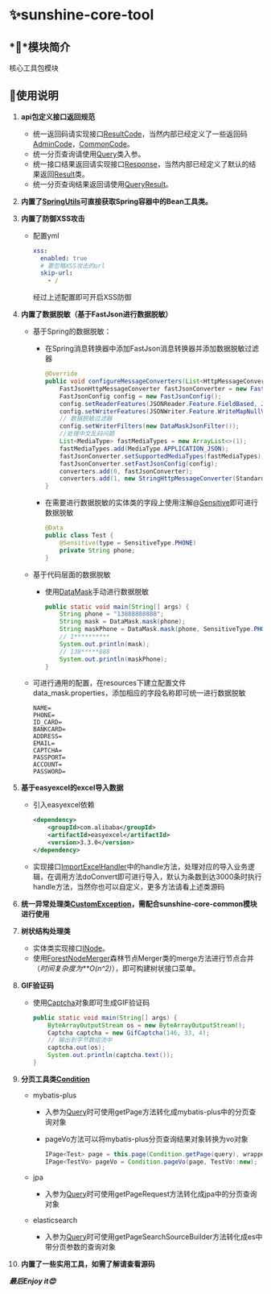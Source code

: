 # ✨sunshine-core-tool

## *💎*模块简介

核心工具包模块

## 💫使用说明

1. **api包定义接口返回规范**
   - 统一返回码请实现接口[ResultCode](src%2Fmain%2Fjava%2Forg%2Fsunshine%2Fcore%2Ftool%2Fapi%2Fcode%2FResultCode.java)，当然内部已经定义了一些返回码[AdminCode](src%2Fmain%2Fjava%2Forg%2Fsunshine%2Fcore%2Ftool%2Fapi%2Fcode%2FAdminCode.java)，[CommonCode](src%2Fmain%2Fjava%2Forg%2Fsunshine%2Fcore%2Ftool%2Fapi%2Fcode%2FCommonCode.java)。
   - 统一分页查询请使用[Query](src%2Fmain%2Fjava%2Forg%2Fsunshine%2Fcore%2Ftool%2Fapi%2Frequest%2FQuery.java)类入参。
   - 统一接口结果返回请实现接口[Response](src%2Fmain%2Fjava%2Forg%2Fsunshine%2Fcore%2Ftool%2Fapi%2Fresponse%2FResponse.java)，当然内部已经定义了默认的结果返回[Result](src%2Fmain%2Fjava%2Forg%2Fsunshine%2Fcore%2Ftool%2Fapi%2Fresponse%2FResult.java)类。
   - 统一分页查询结果返回请使用[QueryResult](src%2Fmain%2Fjava%2Forg%2Fsunshine%2Fcore%2Ftool%2Fapi%2Fresponse%2FQueryResult.java)。

2. **内置了[SpringUtils](src%2Fmain%2Fjava%2Forg%2Fsunshine%2Fcore%2Ftool%2Futil%2FSpringUtils.java)可直接获取Spring容器中的Bean工具类。**

3. **内置了防御XSS攻击**

   - 配置yml

     ```yaml
     xss: 
       enabled: true
       # 要忽略XSS攻击的url
       skip-url: 
         - /
     ```

     经过上述配置即可开启XSS防御

4. **内置了数据脱敏（基于FastJson进行数据脱敏）**

   - 基于Spring的数据脱敏：

     - 在Spring消息转换器中添加FastJson消息转换器并添加数据脱敏过滤器

       ```java
       @Override
       public void configureMessageConverters(List<HttpMessageConverter<?>> converters) {
           FastJsonHttpMessageConverter fastJsonConverter = new FastJsonHttpMessageConverter();
           FastJsonConfig config = new FastJsonConfig();
           config.setReaderFeatures(JSONReader.Feature.FieldBased, JSONReader.Feature.SupportArrayToBean);
           config.setWriterFeatures(JSONWriter.Feature.WriteMapNullValue);
           // 数据脱敏过滤器
           config.setWriterFilters(new DataMaskJsonFilter());
           //处理中文乱码问题
           List<MediaType> fastMediaTypes = new ArrayList<>(1);
           fastMediaTypes.add(MediaType.APPLICATION_JSON);
           fastJsonConverter.setSupportedMediaTypes(fastMediaTypes);
           fastJsonConverter.setFastJsonConfig(config);
           converters.add(0, fastJsonConverter);
           converters.add(1, new StringHttpMessageConverter(StandardCharsets.UTF_8));
       }
       ```

     - 在需要进行数据脱敏的实体类的字段上使用注解@[Sensitive](src%2Fmain%2Fjava%2Forg%2Fsunshine%2Fcore%2Ftool%2Fdatamask%2FSensitive.java)即可进行数据脱敏

       ```java
       @Data
       public class Test {
           @Sensitive(type = SensitiveType.PHONE)
           private String phone;
       }
       ```

   - 基于代码层面的数据脱敏

     - 使用[DataMask](src%2Fmain%2Fjava%2Forg%2Fsunshine%2Fcore%2Ftool%2Fdatamask%2FDataMask.java)手动进行数据脱敏

       ```java
       public static void main(String[] args) {
           String phone = "13888888888";
           String mask = DataMask.mask(phone);
           String maskPhone = DataMask.mask(phone, SensitiveType.PHONE);
           // 1**********
           System.out.println(mask);
           // 138*****888
           System.out.println(maskPhone);
       }
       ```

   - 可进行通用的配置，在resources下建立配置文件data_mask.properties，添加相应的字段名称即可统一进行数据脱敏

     ```properties
     NAME=
     PHONE=
     ID_CARD=
     BANKCARD=
     ADDRESS=
     EMAIL=
     CAPTCHA=
     PASSPORT=
     ACCOUNT=
     PASSWORD=
     ```

5. **基于easyexcel的excel导入数据**

   - 引入easyexcel依赖

     ```xml
     <dependency>
         <groupId>com.alibaba</groupId>
         <artifactId>easyexcel</artifactId>
         <version>3.3.0</version>
     </dependency>
     ```

     

   - 实现接口[ImportExcelHandler](src%2Fmain%2Fjava%2Forg%2Fsunshine%2Fcore%2Ftool%2Fexcel%2FImportExcelHandler.java)中的handle方法，处理对应的导入业务逻辑，在调用方法doConvert即可进行导入，默认为条数到达3000条时执行handle方法，当然你也可以自定义，更多方法请看上述类源码

6. **统一异常处理类[CustomException](src%2Fmain%2Fjava%2Forg%2Fsunshine%2Fcore%2Ftool%2Fexception%2FCustomException.java)，需配合sunshine-core-common模块进行使用**

7. **树状结构处理类**

   - 实体类实现接口[INode](src%2Fmain%2Fjava%2Forg%2Fsunshine%2Fcore%2Ftool%2Fnode%2FINode.java)。
   - 使用[ForestNodeMerger](src%2Fmain%2Fjava%2Forg%2Fsunshine%2Fcore%2Ftool%2Fnode%2FForestNodeMerger.java)森林节点Merger类的merge方法进行节点合并（*时间复杂度为**O(n^2)*），即可构建树状接口菜单。

8. **GIF验证码**

   - 使用[Captcha](src%2Fmain%2Fjava%2Forg%2Fsunshine%2Fcore%2Ftool%2Fsupport%2Fvcode%2FCaptcha.java)对象即可生成GIF验证码

     ```java
     public static void main(String[] args) {
         ByteArrayOutputStream os = new ByteArrayOutputStream();
         Captcha captcha = new GifCaptcha(146, 33, 4);
         // 输出到字节数组流中
         captcha.out(os);
         System.out.println(captcha.text());
     }
     ```

9. **分页工具类[Condition](src%2Fmain%2Fjava%2Forg%2Fsunshine%2Fcore%2Ftool%2Fsupport%2FCondition.java)**

   - mybatis-plus

     - 入参为[Query](src%2Fmain%2Fjava%2Forg%2Fsunshine%2Fcore%2Ftool%2Fapi%2Frequest%2FQuery.java)时可使用getPage方法转化成mybatis-plus中的分页查询对象

     - pageVo方法可以将mybatis-plus分页查询结果对象转换为vo对象

       ```java
       IPage<Test> page = this.page(Condition.getPage(query), wrapper);
       IPage<TestVo> pageVo = Condition.pageVo(page, TestVo::new);
       ```

       

   - jpa

     - 入参为[Query](src%2Fmain%2Fjava%2Forg%2Fsunshine%2Fcore%2Ftool%2Fapi%2Frequest%2FQuery.java)时可使用getPageRequest方法转化成jpa中的分页查询对象

   - elasticsearch

     - 入参为[Query](src%2Fmain%2Fjava%2Forg%2Fsunshine%2Fcore%2Ftool%2Fapi%2Frequest%2FQuery.java)时可使用getPageSearchSourceBuilder方法转化成es中带分页参数的查询对象

10. **内置了一些实用工具，如需了解请查看源码**



***最后Enjoy it😍***
